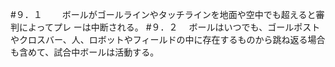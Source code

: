 #９．１　
　ボールがゴールラインやタッチラインを地面や空中でも超えると審判によってプレ
ーは中断される。
#９．２
　ボールはいつでも、ゴールポストやクロスバー、人、ロボットやフィールドの中に存在するものから跳ね返る場合も含めて、試合中ボールは活動する。
